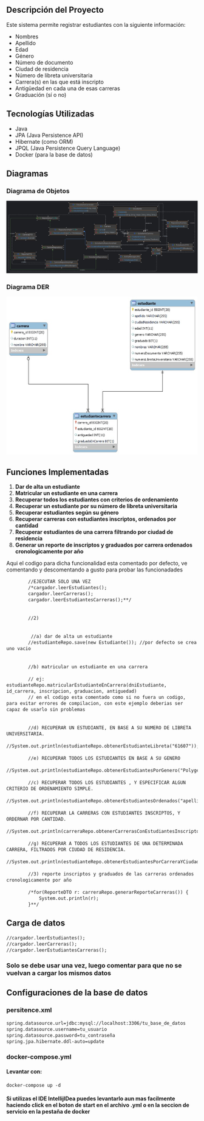 ## Descripción del Proyecto

Este sistema permite registrar estudiantes con la siguiente información:
- Nombres
- Apellido
- Edad
- Género
- Número de documento
- Ciudad de residencia
- Número de libreta universitaria
- Carrera(s) en las que está inscripto
- Antigüedad en cada una de esas carreras
- Graduación (sí o no)

## Tecnologías Utilizadas
- Java
- JPA (Java Persistence API)
- Hibernate (como ORM)
- JPQL (Java Persistence Query Language)
- Docker (para la base de datos)

## Diagramas

### Diagrama de Objetos
 
  ![Diagrama de Objetos](src/main/assets/diagramaClases.jpeg)

### Diagrama DER

  ![Diagrama DER](src/main/assets/dere.jpeg) 
  
## Funciones Implementadas

1. **Dar de alta un estudiante**
2. **Matricular un estudiante en una carrera**
3. **Recuperar todos los estudiantes con criterios de ordenamiento**
4. **Recuperar un estudiante por su número de libreta universitaria**
5. **Recuperar estudiantes según su género**
6. **Recuperar carreras con estudiantes inscriptos, ordenados por cantidad**
7. **Recuperar estudiantes de una carrera filtrando por ciudad de residencia**
8. **Generar un reporte de inscriptos y graduados por carrera ordenados cronologicamente por año**

Aqui el codigo para dicha funcionalidad esta comentado por defecto, ve comentando y descomentando a gusto para probar las funcionadades

```
        //EJECUTAR SOLO UNA VEZ
        /*cargador.leerEstudiantes();
        cargador.leerCarreras();
        cargador.leerEstudiantesCarreras();**/


        //2)


         //a) dar de alta un estudiante
        //estudianteRepo.save(new Estudiante()); //por defecto se crea uno vacio


        //b) matricular un estudiante en una carrera

        // ej: estudianteRepo.matricularEstudianteEnCarrera(dniEstudiante, id_carrera, inscripcion, graduacion, antiguedad)
        // en el codigo esta comentado como si no fuera un codigo, para evitar errores de compilacion, con este ejemplo deberias ser capaz de usarlo sin problemas
        

        //d) RECUPERAR UN ESTUDIANTE, EN BASE A SU NUMERO DE LIBRETA UNIVERSITARIA.
        //System.out.println(estudianteRepo.obtenerEstudianteLibreta("61607"));

        //e) RECUPERAR TODOS LOS ESTUDIANTES EN BASE A SU GENERO
        //System.out.println(estudianteRepo.obtenerEstudiantesPorGenero("Polygender"));

        //c) RECUPERAR TODOS LOS ESTUDIANTES , Y ESPECIFICAR ALGUN CRITERIO DE ORDENAMIENTO SIMPLE.
        //System.out.println(estudianteRepo.obtenerEstudiantesOrdenados("apellido"));

        //f) RECUPERAR LA CARRERAS CON ESTUDIANTES INSCRIPTOS, Y ORDERNAR POR CANTIDAD.
        //System.out.println(carreraRepo.obtenerCarrerasConEstudiantesInscriptos());

        //g) RECUPERAR A TODOS LOS ESTUDIANTES DE UNA DETERMINADA CARRERA, FILTRADOS POR CIUDAD DE RESIDENCIA.
        //System.out.println(estudianteRepo.obtenerEstudiantesPorCarreraYCiudad(15L,"Jiaoyuan"));

        //3) reporte inscriptos y graduados de las carreras ordenados cronologicamente por año

        /*for(ReporteDTO r: carreraRepo.generarReporteCarreras()) {
            System.out.println(r);
        }**/
```


## Carga de datos

    //cargador.leerEstudiantes();
    //cargador.leerCarreras();
    //cargador.leerEstudiantesCarreras();

### Solo se debe usar una vez, luego comentar para que no se vuelvan a cargar los mismos datos

##  Configuraciones de la base de datos

### persitence.xml

    spring.datasource.url=jdbc:mysql://localhost:3306/tu_base_de_datos
    spring.datasource.username=tu_usuario
    spring.datasource.password=tu_contraseña
    spring.jpa.hibernate.ddl-auto=update
    
### docker-compose.yml

#### Levantar con: 

    docker-compose up -d
    
#### Si utilizas el IDE IntellijIDea puedes levantarlo aun mas facilmente haciendo click en el boton de start en el archivo .yml o en la seccion de servicio en la pestaña de docker    


   
